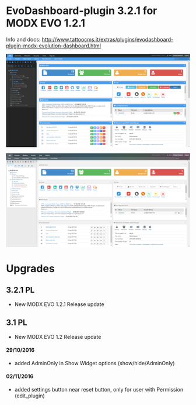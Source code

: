 EvoDashboard-plugin 3.2.1 for MODX EVO 1.2.1
===================
Info and docs: http://www.tattoocms.it/extras/plugins/evodashboard-plugin-modx-evolution-dashboard.html

![evodashboard](https://github.com/Nicola1971/training-materials/blob/master/Images/evodash31-flat.png)

![evodashboard](https://github.com/Nicola1971/training-materials/blob/master/Images/evodash31-re2.png)



# Upgrades
## 3.2.1 PL
* New MODX EVO 1.2.1 Release update

## 3.1 PL
* New MODX EVO 1.2 Release update

#### 29/10/2016 
* added AdminOnly in Show Widget options (show/hide/AdminOnly)

#### 02/11/2016 
* added settings button near reset button, only for user with Permission (edit_plugin)




